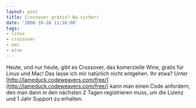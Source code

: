 ```yaml
---
layout: post
title: Crossover gratis? Na sicher!
date: '2008-10-28 11:16:00'
tags:
- linux
- crossover
- mac
- wine
---
```


Heute, und nur heute, gibt es Crossover, das komerzielle Wine, gratis für Linux und Mac! Das lasse ich mir natürlich nicht entgehen. Ihr etwa? Unter [http://lameduck.codeweavers.com/free/](http://lameduck.codeweavers.com/free/) kann man einen Code anfordern, den man dann in den nächsten 2 Tagen registrieren muss, um die Lizenz und 1 Jahr Support zu erhalten.